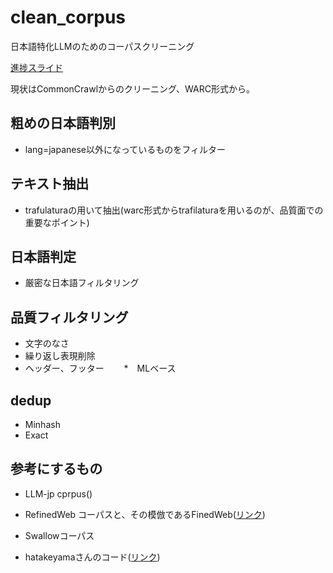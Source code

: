 # clean_corpus
日本語特化LLMのためのコーパスクリーニング

[進捗スライド](https://docs.google.com/presentation/d/13dZ441Xn6dv7MKsed0zbcSHNyBHGoJH_NuQZdbB5x14/edit#slide=id.g2cf042e6629_0_164)

現状はCommonCrawlからのクリーニング、WARC形式から。

## 粗めの日本語判別
* lang=japanese以外になっているものをフィルター

## テキスト抽出
* trafulaturaの用いて抽出(warc形式からtrafilaturaを用いるのが、品質面での重要なポイント)

## 日本語判定
* 厳密な日本語フィルタリング

## 品質フィルタリング
* 文字のなさ
* 繰り返し表現削除
* ヘッダー、フッター
　　*　MLベース 


## dedup
* Minhash
* Exact


## 参考にするもの
* LLM-jp cprpus()
* RefinedWeb コーパスと、その模倣であるFinedWeb([リンク](https://github.com/huggingface/datatrove/tree/main/src/datatrove/pipeline/filters))

* Swallowコーパス
* hatakeyamaさんのコード([リンク](https://note.com/kan_hatakeyama/n/nf5b102271f82#1506e7dd-5be2-4e9a-8724-ca9d87dde60a))
